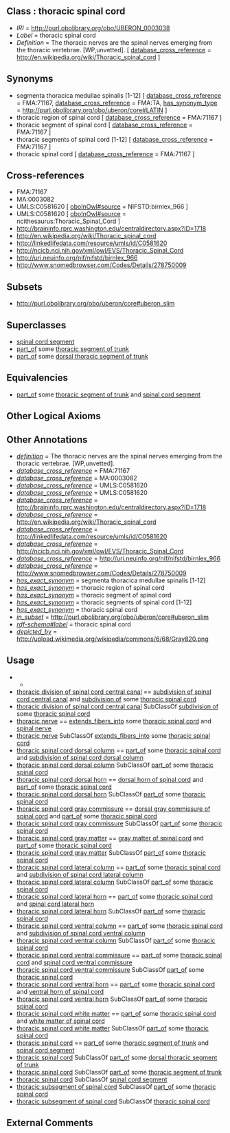 
## Class : thoracic spinal cord

 * *IRI* = http://purl.obolibrary.org/obo/UBERON_0003038
 * *Label* = thoracic spinal cord
 * *Definition* = The thoracic nerves are the spinal nerves emerging from the thoracic vertebrae. [WP,unvetted]. [ [database_cross_reference](../../ef/oboInOwl#hasDbXref.md) = http://en.wikipedia.org/wiki/Thoracic_spinal_cord ]

## Synonyms

 * segmenta thoracica medullae spinalis [1-12] [ [database_cross_reference](../../ef/oboInOwl#hasDbXref.md) = FMA:71167, [database_cross_reference](../../ef/oboInOwl#hasDbXref.md) = FMA:TA, [has_synonym_type](../../pe/oboInOwl#hasSynonymType.md) = http://purl.obolibrary.org/obo/uberon/core#LATIN ]
 * thoracic region of spinal cord [ [database_cross_reference](../../ef/oboInOwl#hasDbXref.md) = FMA:71167 ]
 * thoracic segment of spinal cord [ [database_cross_reference](../../ef/oboInOwl#hasDbXref.md) = FMA:71167 ]
 * thoracic segments of spinal cord [1-12] [ [database_cross_reference](../../ef/oboInOwl#hasDbXref.md) = FMA:71167 ]
 * thoracic spinal cord [ [database_cross_reference](../../ef/oboInOwl#hasDbXref.md) = FMA:71167 ]

## Cross-references

 * FMA:71167
 * MA:0003082
 * UMLS:C0581620 [ [oboInOwl#source](../../ce/oboInOwl#source.md) = NIFSTD:birnlex_966 ]
 * UMLS:C0581620 [ [oboInOwl#source](../../ce/oboInOwl#source.md) = ncithesaurus:Thoracic_Spinal_Cord ]
 * http://braininfo.rprc.washington.edu/centraldirectory.aspx?ID=1718
 * http://en.wikipedia.org/wiki/Thoracic_spinal_cord
 * http://linkedlifedata.com/resource/umls/id/C0581620
 * http://ncicb.nci.nih.gov/xml/owl/EVS/Thoracic_Spinal_Cord
 * http://uri.neuinfo.org/nif/nifstd/birnlex_966
 * http://www.snomedbrowser.com/Codes/Details/278750009

## Subsets

 * http://purl.obolibrary.org/obo/uberon/core#uberon_slim

## Superclasses

 * [spinal cord segment](../../UBERON/44/UBERON_0005844.md)
 * [part_of](../../BFO/50/BFO_0000050.md) some [thoracic segment of trunk](../../UBERON/15/UBERON_0000915.md)
 * [part_of](../../BFO/50/BFO_0000050.md) some [dorsal thoracic segment of trunk](../../UBERON/31/UBERON_0008231.md)

## Equivalencies

 * [part_of](../../BFO/50/BFO_0000050.md) some [thoracic segment of trunk](../../UBERON/15/UBERON_0000915.md) and [spinal cord segment](../../UBERON/44/UBERON_0005844.md)

## Other Logical Axioms


## Other Annotations

 * *[definition](../../IAO/15/IAO_0000115.md)* = The thoracic nerves are the spinal nerves emerging from the thoracic vertebrae. [WP,unvetted].
 * *[database_cross_reference](../../ef/oboInOwl#hasDbXref.md)* = FMA:71167
 * *[database_cross_reference](../../ef/oboInOwl#hasDbXref.md)* = MA:0003082
 * *[database_cross_reference](../../ef/oboInOwl#hasDbXref.md)* = UMLS:C0581620
 * *[database_cross_reference](../../ef/oboInOwl#hasDbXref.md)* = UMLS:C0581620
 * *[database_cross_reference](../../ef/oboInOwl#hasDbXref.md)* = http://braininfo.rprc.washington.edu/centraldirectory.aspx?ID=1718
 * *[database_cross_reference](../../ef/oboInOwl#hasDbXref.md)* = http://en.wikipedia.org/wiki/Thoracic_spinal_cord
 * *[database_cross_reference](../../ef/oboInOwl#hasDbXref.md)* = http://linkedlifedata.com/resource/umls/id/C0581620
 * *[database_cross_reference](../../ef/oboInOwl#hasDbXref.md)* = http://ncicb.nci.nih.gov/xml/owl/EVS/Thoracic_Spinal_Cord
 * *[database_cross_reference](../../ef/oboInOwl#hasDbXref.md)* = http://uri.neuinfo.org/nif/nifstd/birnlex_966
 * *[database_cross_reference](../../ef/oboInOwl#hasDbXref.md)* = http://www.snomedbrowser.com/Codes/Details/278750009
 * *[has_exact_synonym](../../ym/oboInOwl#hasExactSynonym.md)* = segmenta thoracica medullae spinalis [1-12]
 * *[has_exact_synonym](../../ym/oboInOwl#hasExactSynonym.md)* = thoracic region of spinal cord
 * *[has_exact_synonym](../../ym/oboInOwl#hasExactSynonym.md)* = thoracic segment of spinal cord
 * *[has_exact_synonym](../../ym/oboInOwl#hasExactSynonym.md)* = thoracic segments of spinal cord [1-12]
 * *[has_exact_synonym](../../ym/oboInOwl#hasExactSynonym.md)* = thoracic spinal cord
 * *[in_subset](../../et/oboInOwl#inSubset.md)* = http://purl.obolibrary.org/obo/uberon/core#uberon_slim
 * *[rdf-schema#label](../../el/rdf-schema#label.md)* = thoracic spinal cord
 * *[depicted_by](../../depicted/by/depicted_by.md)* = http://upload.wikimedia.org/wikipedia/commons/6/68/Gray820.png

## Usage

 * -
 * [thoracic division of spinal cord central canal](../../UBERON/41/UBERON_0014541.md) == [subdivision of spinal cord central canal](../../UBERON/38/UBERON_0014538.md) and [subdivision of](../../core#subdivision/of/core#subdivision_of.md) some [thoracic spinal cord](../../UBERON/38/UBERON_0003038.md)
 * [thoracic division of spinal cord central canal](../../UBERON/41/UBERON_0014541.md) SubClassOf [subdivision of](../../core#subdivision/of/core#subdivision_of.md) some [thoracic spinal cord](../../UBERON/38/UBERON_0003038.md)
 * [thoracic nerve](../../UBERON/26/UBERON_0003726.md) == [extends_fibers_into](../../core#extends/to/core#extends_fibers_into.md) some [thoracic spinal cord](../../UBERON/38/UBERON_0003038.md) and [spinal nerve](../../UBERON/80/UBERON_0001780.md)
 * [thoracic nerve](../../UBERON/26/UBERON_0003726.md) SubClassOf [extends_fibers_into](../../core#extends/to/core#extends_fibers_into.md) some [thoracic spinal cord](../../UBERON/38/UBERON_0003038.md)
 * [thoracic spinal cord dorsal column](../../UBERON/39/UBERON_0005839.md) == [part_of](../../BFO/50/BFO_0000050.md) some [thoracic spinal cord](../../UBERON/38/UBERON_0003038.md) and [subdivision of spinal cord dorsal column](../../UBERON/79/UBERON_0006079.md)
 * [thoracic spinal cord dorsal column](../../UBERON/39/UBERON_0005839.md) SubClassOf [part_of](../../BFO/50/BFO_0000050.md) some [thoracic spinal cord](../../UBERON/38/UBERON_0003038.md)
 * [thoracic spinal cord dorsal horn](../../UBERON/09/UBERON_0014609.md) == [dorsal horn of spinal cord](../../UBERON/56/UBERON_0002256.md) and [part_of](../../BFO/50/BFO_0000050.md) some [thoracic spinal cord](../../UBERON/38/UBERON_0003038.md)
 * [thoracic spinal cord dorsal horn](../../UBERON/09/UBERON_0014609.md) SubClassOf [part_of](../../BFO/50/BFO_0000050.md) some [thoracic spinal cord](../../UBERON/38/UBERON_0003038.md)
 * [thoracic spinal cord gray commissure](../../UBERON/93/UBERON_0026293.md) == [dorsal gray commissure of spinal cord](../../UBERON/31/UBERON_0014631.md) and [part_of](../../BFO/50/BFO_0000050.md) some [thoracic spinal cord](../../UBERON/38/UBERON_0003038.md)
 * [thoracic spinal cord gray commissure](../../UBERON/93/UBERON_0026293.md) SubClassOf [part_of](../../BFO/50/BFO_0000050.md) some [thoracic spinal cord](../../UBERON/38/UBERON_0003038.md)
 * [thoracic spinal cord gray matter](../../UBERON/36/UBERON_0014636.md) == [gray matter of spinal cord](../../UBERON/15/UBERON_0002315.md) and [part_of](../../BFO/50/BFO_0000050.md) some [thoracic spinal cord](../../UBERON/38/UBERON_0003038.md)
 * [thoracic spinal cord gray matter](../../UBERON/36/UBERON_0014636.md) SubClassOf [part_of](../../BFO/50/BFO_0000050.md) some [thoracic spinal cord](../../UBERON/38/UBERON_0003038.md)
 * [thoracic spinal cord lateral column](../../UBERON/47/UBERON_0005847.md) == [part_of](../../BFO/50/BFO_0000050.md) some [thoracic spinal cord](../../UBERON/38/UBERON_0003038.md) and [subdivision of spinal cord lateral column](../../UBERON/78/UBERON_0006078.md)
 * [thoracic spinal cord lateral column](../../UBERON/47/UBERON_0005847.md) SubClassOf [part_of](../../BFO/50/BFO_0000050.md) some [thoracic spinal cord](../../UBERON/38/UBERON_0003038.md)
 * [thoracic spinal cord lateral horn](../../UBERON/07/UBERON_0014607.md) == [part_of](../../BFO/50/BFO_0000050.md) some [thoracic spinal cord](../../UBERON/38/UBERON_0003038.md) and [spinal cord lateral horn](../../UBERON/76/UBERON_0004676.md)
 * [thoracic spinal cord lateral horn](../../UBERON/07/UBERON_0014607.md) SubClassOf [part_of](../../BFO/50/BFO_0000050.md) some [thoracic spinal cord](../../UBERON/38/UBERON_0003038.md)
 * [thoracic spinal cord ventral column](../../UBERON/52/UBERON_0005852.md) == [part_of](../../BFO/50/BFO_0000050.md) some [thoracic spinal cord](../../UBERON/38/UBERON_0003038.md) and [subdivision of spinal cord ventral column](../../UBERON/51/UBERON_0016551.md)
 * [thoracic spinal cord ventral column](../../UBERON/52/UBERON_0005852.md) SubClassOf [part_of](../../BFO/50/BFO_0000050.md) some [thoracic spinal cord](../../UBERON/38/UBERON_0003038.md)
 * [thoracic spinal cord ventral commissure](../../UBERON/37/UBERON_0007837.md) == [part_of](../../BFO/50/BFO_0000050.md) some [thoracic spinal cord](../../UBERON/38/UBERON_0003038.md) and [spinal cord ventral commissure](../../UBERON/70/UBERON_0004170.md)
 * [thoracic spinal cord ventral commissure](../../UBERON/37/UBERON_0007837.md) SubClassOf [part_of](../../BFO/50/BFO_0000050.md) some [thoracic spinal cord](../../UBERON/38/UBERON_0003038.md)
 * [thoracic spinal cord ventral horn](../../UBERON/10/UBERON_0014610.md) == [part_of](../../BFO/50/BFO_0000050.md) some [thoracic spinal cord](../../UBERON/38/UBERON_0003038.md) and [ventral horn of spinal cord](../../UBERON/57/UBERON_0002257.md)
 * [thoracic spinal cord ventral horn](../../UBERON/10/UBERON_0014610.md) SubClassOf [part_of](../../BFO/50/BFO_0000050.md) some [thoracic spinal cord](../../UBERON/38/UBERON_0003038.md)
 * [thoracic spinal cord white matter](../../UBERON/37/UBERON_0014637.md) == [part_of](../../BFO/50/BFO_0000050.md) some [thoracic spinal cord](../../UBERON/38/UBERON_0003038.md) and [white matter of spinal cord](../../UBERON/18/UBERON_0002318.md)
 * [thoracic spinal cord white matter](../../UBERON/37/UBERON_0014637.md) SubClassOf [part_of](../../BFO/50/BFO_0000050.md) some [thoracic spinal cord](../../UBERON/38/UBERON_0003038.md)
 * [thoracic spinal cord](../../UBERON/38/UBERON_0003038.md) == [part_of](../../BFO/50/BFO_0000050.md) some [thoracic segment of trunk](../../UBERON/15/UBERON_0000915.md) and [spinal cord segment](../../UBERON/44/UBERON_0005844.md)
 * [thoracic spinal cord](../../UBERON/38/UBERON_0003038.md) SubClassOf [part_of](../../BFO/50/BFO_0000050.md) some [dorsal thoracic segment of trunk](../../UBERON/31/UBERON_0008231.md)
 * [thoracic spinal cord](../../UBERON/38/UBERON_0003038.md) SubClassOf [part_of](../../BFO/50/BFO_0000050.md) some [thoracic segment of trunk](../../UBERON/15/UBERON_0000915.md)
 * [thoracic spinal cord](../../UBERON/38/UBERON_0003038.md) SubClassOf [spinal cord segment](../../UBERON/44/UBERON_0005844.md)
 * [thoracic subsegment of spinal cord](../../UBERON/15/UBERON_0007715.md) SubClassOf [part_of](../../BFO/50/BFO_0000050.md) some [thoracic spinal cord](../../UBERON/38/UBERON_0003038.md)
 * [thoracic subsegment of spinal cord](../../UBERON/15/UBERON_0007715.md) SubClassOf [thoracic spinal cord](../../UBERON/38/UBERON_0003038.md)

## External Comments


